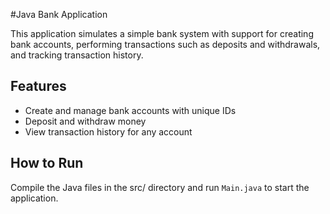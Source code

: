 #Java Bank Application

This application simulates a simple bank system with support for creating bank accounts, performing transactions such as deposits and withdrawals, and tracking transaction history.

## Features
- Create and manage bank accounts with unique IDs
- Deposit and withdraw money
- View transaction history for any account

## How to Run
Compile the Java files in the src/ directory and run `Main.java` to start the application.
